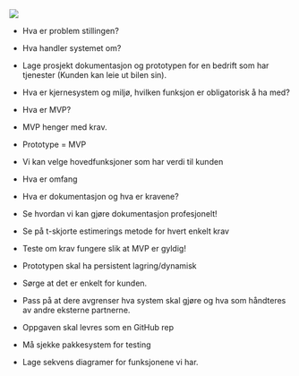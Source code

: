 
<img src="https://i.imgur.com/ICQQNUH.jpg">

* Hva er problem stillingen?

*	Hva handler systemet om?

*	Lage prosjekt dokumentasjon og prototypen for en bedrift som har tjenester (Kunden kan leie ut bilen sin).

*	Hva er kjernesystem og miljø, hvilken funksjon er obligatorisk å ha med?


*	Hva er MVP?

*	MVP henger med krav.

*	Prototype = MVP 


*	Vi kan velge hovedfunksjoner som har verdi til kunden

*	Hva er omfang

*	Hva er dokumentasjon og hva er kravene?


*	Se hvordan vi kan gjøre dokumentasjon profesjonelt!

*	Se på t-skjorte estimerings metode for hvert enkelt krav

*	Teste om krav fungere slik at MVP er gyldig!

*	Prototypen skal ha persistent lagring/dynamisk 

*	Sørge at det er enkelt for kunden.

*	Pass på at dere avgrenser hva system skal gjøre og hva som håndteres av andre eksterne partnerne.

*	Oppgaven skal levres som en GitHub rep

*	Må sjekke pakkesystem for testing

*	Lage sekvens diagramer for funksjonene vi har.





